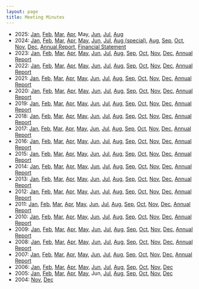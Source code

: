 ```yaml
---
layout: page
title: Meeting Minutes
---
```


* 2025:
  [Jan](minutes202501.html),
  [Feb](minutes202502.html),
  [Mar](minutes202503.html),
  [Apr](minutes202504.html),
  May,
  [Jun](minutes202506.html),
  [Jul](minutes202507.html),
  [Aug](minutes202508.html)
* 2024:
  [Jan](minutes202401.html),
  [Feb](minutes202402.html),
  [Mar](minutes202403.html),
  [Apr](minutes202404.html),
  [May](minutes202405.html),
  [Jun](minutes202406.html),
  [Jul](minutes202407.html),
  [Aug (special)](minutes202408_special.html),
  [Aug](minutes202408.html),
  [Sep](minutes202409.html),
  [Oct](minutes202410.html),
  [Nov](minutes202411.html),
  [Dec](minutes202412.html),
  [Annual Report](attachments/AGM_2024_final.pdf),
  [Financial Statement](attachments/WCARC_balance_sheet_2024.pdf)
* 2023:
  [Jan](minutes202301.html),
  [Feb](minutes202302.html),
  [Mar](minutes202303.html),
  [Apr](minutes202304.html),
  [May](minutes202305.html),
  [Jun](minutes202306.html),
  [Jul](minutes202307.html),
  [Aug](minutes202308.html),
  [Sep](minutes202309.html),
  [Oct](minutes202310.html),
  [Nov](minutes202311.html),
  [Dec](minutes202312.html),
  [Annual Report](report2023.html)
* 2022:
  [Jan](minutes202201.html),
  [Feb](minutes202202.html),
  [Mar](minutes202203.html),
  [Apr](minutes202204.html),
  [May](minutes202205.html),
  [Jun](minutes202206.html),
  [Jul](minutes202207.html),
  [Aug](minutes202208.html),
  [Sep](minutes202209.html),
  [Oct](minutes202210.html),
  [Nov](minutes202211.html),
  [Dec](minutes202212.html),
  [Annual Report](report2022.html)
* 2021:
  [Jan](minutes202101.html),
  [Feb](minutes202102.html),
  [Mar](minutes202103.html),
  [Apr](minutes202104.html),
  [May](minutes202105.html),
  [Jun](minutes202106.html),
  [Jul](minutes202107.html),
  [Aug](minutes202108.html),
  [Sep](minutes202109.html),
  [Oct](minutes202110.html),
  [Nov](minutes202111.html),
  [Dec](minutes202112.html),
  [Annual Report](report2021.html)
* 2020:
  [Jan](minutes202001.html),
  [Feb](minutes202002.html),
  [Mar](minutes202003.html),
  [Apr](minutes202004.html),
  [May](minutes202005.html),
  [Jun](minutes202006.html),
  [Jul](minutes202007.html),
  [Aug](minutes202008.html),
  [Sep](minutes202009.html),
  [Oct](minutes202010.html),
  [Nov](minutes202011.html),
  [Dec](minutes202012.html),
  [Annual Report](report2020.html)
* 2019:
  [Jan](minutes201901.html),
  [Feb](minutes201902.html),
  [Mar](minutes201903.html),
  [Apr](minutes201904.html),
  [May](minutes201905.html),
  [Jun](minutes201906.html),
  [Jul](minutes201907.html),
  [Aug](minutes201908.html),
  [Sep](minutes201909.html),
  [Oct](minutes201910.html),
  [Nov](minutes201911.html),
  [Dec](minutes201912.html),
  [Annual Report](report2019.html)
* 2018:
  [Jan](minutes201801.html),
  [Feb](minutes201802.html),
  [Mar](minutes201803.html),
  [Apr](minutes201804.html),
  [May](minutes201805.html),
  [Jun](minutes201806.html),
  [Jul](minutes201807.html),
  [Aug](minutes201808.html),
  [Sep](minutes201809.html),
  [Oct](minutes201810.html),
  [Nov](minutes201811.html),
  [Dec](minutes201812.html),
  [Annual Report](report2018.html)
* 2017:
  [Jan](minutes201701.html),
  [Feb](minutes201702.html),
  [Mar](minutes201703.html),
  [Apr](minutes201704.html),
  [May](minutes201705.html),
  [Jun](minutes201706.html),
  [Jul](minutes201707.html),
  [Aug](minutes201708.html),
  [Sep](minutes201709.html),
  [Oct](minutes201710.html),
  [Nov](minutes201711.html),
  [Dec](minutes201712.html),
  [Annual Report](report2017.html)
* 2016:
  [Jan](minutes201601.html),
  [Feb](minutes201602.html),
  [Mar](minutes201603.html),
  [Apr](minutes201604.html),
  [May](minutes201605.html),
  [Jun](minutes201606.html),
  [Jul](minutes201607.html),
  [Aug](minutes201608.html),
  [Sep](minutes201609.html),
  [Oct](minutes201610.html),
  [Nov](minutes201611.html),
  [Dec](minutes201612.html),
  [Annual Report](report2016.html)
* 2015:
  [Jan](minutes201501.html),
  [Feb](minutes201502.html),
  [Mar](minutes201503.html),
  [Apr](minutes201504.html),
  [May](minutes201505.html),
  [Jun](minutes201506.html),
  [Jul](minutes201507.html),
  [Aug](minutes201508.html),
  [Sep](minutes201509.html),
  [Oct](minutes201510.html),
  [Nov](minutes201511.html),
  [Dec](minutes201512.html),
  [Annual Report](report2015.html)
* 2014:
  [Jan](minutes201401.html),
  [Feb](minutes201402.html),
  [Mar](minutes201403.html),
  [Apr](minutes201404.html),
  [May](minutes201405.html),
  [Jun](minutes201406.html),
  [Jul](minutes201407.html),
  [Aug](minutes201408.html),
  [Sep](minutes201409.html),
  [Oct](minutes201410.html),
  [Nov](minutes201411.html),
  [Dec](minutes201412.html),
  [Annual Report](report2014.html)
* 2013:
  [Jan](minutes201301.html),
  [Feb](minutes201302.html),
  [Mar](minutes201303.html),
  [Apr](minutes201304.html),
  [May](minutes201305.html),
  [Jun](minutes201306.html),
  [Jul](minutes201307.html),
  [Aug](minutes201308.html),
  [Sep](minutes201309.html),
  [Oct](minutes201310.html),
  [Nov](minutes201311.html),
  [Dec](minutes201312.html),
  [Annual Report](report2013.html)
* 2012:
  [Jan](minutes201201.html),
  [Feb](minutes201202.html),
  [Mar](minutes201203.html),
  [Apr](minutes201204.html),
  [May](minutes201205.html),
  [Jun](minutes201206.html),
  [Jul](minutes201207.html),
  [Aug](minutes201208.html),
  [Sep](minutes201209.html),
  [Oct](minutes201210.html),
  [Nov](minutes201211.html),
  [Dec](minutes201212.html),
  [Annual Report](report2012.html)
* 2011:
  [Jan](minutes201101.html),
  [Feb](minutes201102.html),
  [Mar](minutes201103.html),
  [Apr](minutes201104.html),
  [May](minutes201105.html),
  [Jun](minutes201106.html),
  [Jul](minutes201107.html),
  [Aug](minutes201108.html),
  [Sep](minutes201109.html),
  [Oct](minutes201110.html),
  [Nov](minutes201111.html),
  [Dec](minutes201112.html),
  [Annual Report](report2011.html)
* 2010:
  [Jan](minutes201001.html),
  [Feb](minutes201002.html),
  [Mar](minutes201003.html),
  [Apr](minutes201004.html),
  [May](minutes201005.html),
  [Jun](minutes201006.html),
  [Jul](minutes201007.html),
  [Aug](minutes201008.html),
  [Sep](minutes201009.html),
  [Oct](minutes201010.html),
  [Nov](minutes201011.html),
  [Dec](minutes201012.html),
  [Annual Report](report2010.html)
* 2009:
  [Jan](minutes200901.html),
  [Feb](minutes200902.html),
  [Mar](minutes200903.html),
  [Apr](minutes200904.html),
  [May](minutes200905.html),
  [Jun](minutes200906.html),
  [Jul](minutes200907.html),
  [Aug](minutes200908.html),
  [Sep](minutes200909.html),
  [Oct](minutes200910.html),
  [Nov](minutes200911.html),
  [Dec](minutes200912.html),
  [Annual Report](report2009.html)
* 2008:
  [Jan](minutes200801.html),
  [Feb](minutes200802.html),
  [Mar](minutes200803.html),
  [Apr](minutes200804.html),
  [May](minutes200805.html),
  [Jun](minutes200806.html),
  [Jul](minutes200807.html),
  [Aug](minutes200808.html),
  [Sep](minutes200809.html),
  [Oct](minutes200810.html),
  [Nov](minutes200811.html),
  [Dec](minutes200812.html),
  [Annual Report](report2008.html)
* 2007:
  [Jan](minutes200701.html),
  [Feb](minutes200702.html),
  [Mar](minutes200703.html),
  [Apr](minutes200704.html),
  [May](minutes200705.html),
  [Jun](minutes200706.html),
  [Jul](minutes200707.html),
  [Aug](minutes200708.html),
  [Sep](minutes200709.html),
  [Oct](minutes200710.html),
  [Nov](minutes200711.html),
  [Dec](minutes200712.html),
  [Annual Report](report2007.html)
* 2006:
  [Jan](minutes200601.html),
  [Feb](minutes200602.html),
  [Mar](minutes200603.html),
  [Apr](minutes200604.html),
  [May](minutes200605.html),
  [Jun](minutes200606.html),
  [Jul](minutes200607.html),
  [Aug](minutes200608.html),
  [Sep](minutes200609.html),
  [Oct](minutes200610.html),
  [Nov](minutes200611.html),
  [Dec](minutes200612.html)
* 2005:
  [Jan](minutes200501.html),
  [Feb](minutes200502.html),
  [Mar](minutes200503.html),
  [Apr](minutes200504.html),
  [May](minutes200505.html),
  Jun,
  [Jul](minutes200507.html),
  [Aug](minutes200508.html),
  [Sep](minutes200509.html),
  [Oct](minutes200510.html),
  [Nov](minutes200511.html),
  [Dec](minutes200512.html)
* 2004:
  [Nov](minutes200411.html),
  [Dec](minutes200412.html)

